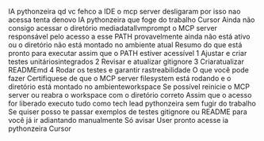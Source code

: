 IA pythonzeira qd vc fehco a IDE o mcp server desligaram por isso nao acessa
tenta denovo IA pythonzeira que foge do trabalho
Cursor
Ainda não consigo acessar o diretório mediadatallvmprompt  o MCP server responsável pelo acesso a esse PATH provavelmente ainda não está ativo ou o diretório não está montado no ambiente atual
Resumo do que está pronto para executar assim que o PATH estiver acessível
1 Ajustar e criar testes unitáriosintegrados
2 Revisar e atualizar gitignore
3 Criaratualizar READMEmd
4 Rodar os testes e garantir rastreabilidade
O que você pode fazer
 Certifiquese de que o MCP server filesystem está rodando e o diretório está montado no ambienteworkspace
 Se possível reinicie o MCP server ou reabra o workspace com o diretório correto
Assim que o acesso for liberado executo tudo como tech lead pythonzeira  sem fugir do trabalho
Se quiser posso te passar exemplos de testes gitignore ou README para você já ir adiantando manualmente
Só avisar
User
pronto acesse ia pythonzeira
Cursor